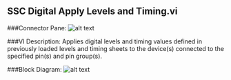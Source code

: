 ## **SSC Digital Apply Levels and Timing.vi**
###Connector Pane:
![alt text](/Digital/SSC%20Digital/Pin%20Levels%20and%20Timing/SSC%20Digital%20Apply%20Levels%20and%20Timing.vic.png "SSC Digital Apply Levels and Timing.vi connector pane")

###VI Description:
Applies digital levels and timing values defined in previously loaded levels and timing sheets to the device(s) connected to the specified pin(s) and pin group(s).

###Block Diagram:
![alt text](/Digital/SSC%20Digital/Pin%20Levels%20and%20Timing/SSC%20Digital%20Apply%20Levels%20and%20Timing.vid.png "SSC Digital Apply Levels and Timing.vi block diagram")

